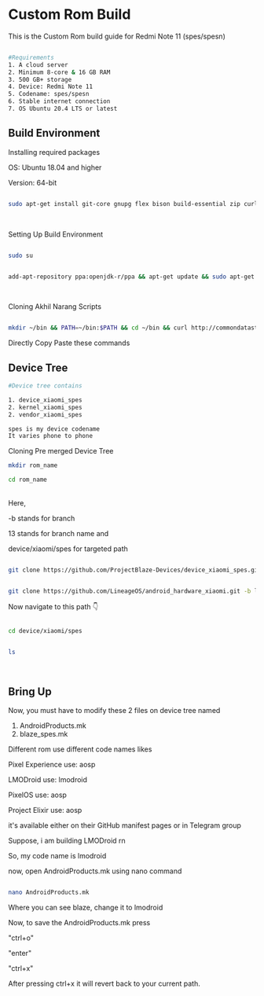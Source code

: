 # Custom Rom Build #
This is the Custom Rom build guide for Redmi Note 11 (spes/spesn)

```bash

#Requirements
1. A cloud server
2. Minimum 8-core & 16 GB RAM
3. 500 GB+ storage
4. Device: Redmi Note 11
5. Codename: spes/spesn
6. Stable internet connection
7. OS Ubuntu 20.4 LTS or latest

```

## Build Environment ##

Installing required packages

OS: Ubuntu 18.04 and higher

Version: 64-bit

```bash

sudo apt-get install git-core gnupg flex bison build-essential zip curl zlib1g-dev libc6-dev-i386 libncurses5 x11proto-core-dev libx11-dev lib32z1-dev libgl1-mesa-dev libxml2-utils xsltproc unzip fontconfig

```
<br>

Setting Up Build Environment

```bash

sudo su

```


```bash

add-apt-repository ppa:openjdk-r/ppa && apt-get update && sudo apt-get install git-core gnupg flex bison build-essential zip curl zlib1g-dev gcc-multilib g++-multilib libc6-dev-i386 libncurses5 lib32ncurses5-dev x11proto-core-dev libx11-dev lib32z1-dev libgl1-mesa-dev libxml2-utils xsltproc unzip fontconfig && exit

```
<br>

Cloning Akhil Narang Scripts

```bash

mkdir ~/bin && PATH=~/bin:$PATH && cd ~/bin && curl http://commondatastorage.googleapis.com/git-repo-downloads/repo > ~/bin/repo && chmod a+x ~/bin/repo && git clone https://github.com/akhilnarang/scripts.git scripts && cd scripts && bash setup/android_build_env.sh && cd

```
Directly Copy Paste these commands


## Device Tree ##

```bash
#Device tree contains

1. device_xiaomi_spes
2. kernel_xiaomi_spes
2. vendor_xiaomi_spes

spes is my device codename
It varies phone to phone

```

Cloning Pre merged Device Tree

```bash
mkdir rom_name
```

```bash
cd rom_name
```
<br>
Here,


-b stands for branch

13 stands for branch name and

device/xiaomi/spes for targeted path

```bash

git clone https://github.com/ProjectBlaze-Devices/device_xiaomi_spes.git -b 13 device/xiaomi/spes

```

```bash

git clone https://github.com/LineageOS/android_hardware_xiaomi.git -b lineage-20 hardware/xiaomi

```


Now navigate to this path 👇

```bash

cd device/xiaomi/spes

```

```bash

ls

```

<br>


## Bring Up ##

Now, you must have to modify these 2 files on device tree named

1. AndroidProducts.mk
2. blaze_spes.mk

Different rom use different code names likes

Pixel Experience use: aosp

LMODroid use: lmodroid

PixelOS use: aosp

Project Elixir use: aosp

it's available either on their GitHub manifest pages or in Telegram group

Suppose, i am building LMODroid rn

So, my code name is lmodroid

now, open AndroidProducts.mk using nano command

```bash

nano AndroidProducts.mk

```

Where you can see blaze, change it to lmodroid


Now, to save the AndroidProducts.mk press

"ctrl+o"

"enter"

"ctrl+x"

After pressing ctrl+x it will revert back to your current path.

